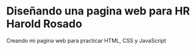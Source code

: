 # Diseñando una pagina web para HR Harold Rosado

Creando mi pagina web para practicar HTML, CSS y JavaScript
